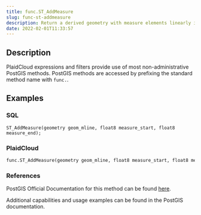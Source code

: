 ```yaml
---
title: func.ST_AddMeasure
slug: func-st-addmeasure
description: Return a derived geometry with measure elements linearly interpolated between the start and end points
date: 2022-02-01T11:33:57
---
```



## Description


PlaidCloud expressions and filters provide use of most non-administrative PostGIS methods. PostGIS methods are accessed by prefixing the standard method name with `func.`.



## Examples


### SQL



```
ST_AddMeasure(geometry geom_mline, float8 measure_start, float8 measure_end);
```


### PlaidCloud



```python
func.ST_AddMeasure(geometry geom_mline, float8 measure_start, float8 measure_end)
```


### References


PostGIS Official Documentation for this method can be found [here](https://postgis.net/docs/manual-3.1/ST_AddMeasure.html).



Additional capabilities and usage examples can be found in the PostGIS documentation.

